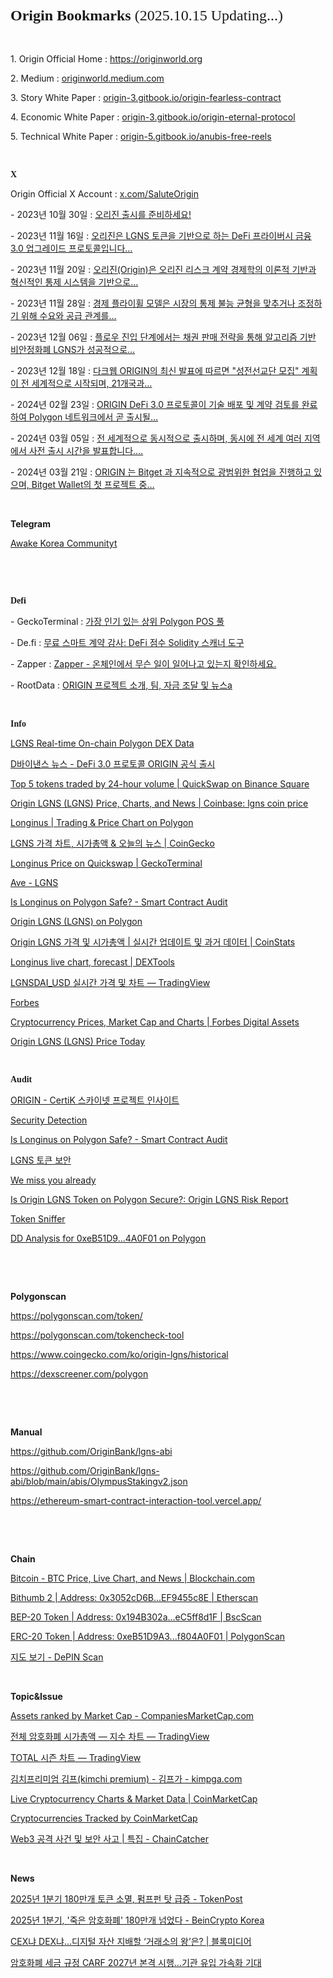 </head>
<h1 style="margin: 0.0px 0.0px 16.1px 0.0px; font: 24.0px Times; -webkit-text-stroke: #000000"><span class="s1"><strong>Origin Bookmarks </strong>(2025.10.15 Updating...)<strong></strong></span></h1>
<p class="p2">&nbsp;</p>
<p class="p2"><span class="s2">1. Origin Official Home : <a href="https://originworld.org/"><span class="s3">https://originworld.org</span></a></span></p>
<p class="p2"><span class="s2">2. Medium : <a href="https://originworld.medium.com/"><span class="s3">originworld.medium.com</span></a></span></p>
<p class="p3"><span class="s2">3. Story White Paper : <a href="https://origin-3.gitbook.io/origin-fearless-contract"><span class="s5">origin-3.gitbook.io/origin-fearless-contract</span></a></span></p>
<p class="p3"><span class="s2">4. Economic White Paper : <a href="https://origin-3.gitbook.io/origin-eternal-protocol"><span class="s5">origin-3.gitbook.io/origin-eternal-protocol</span></a></span></p>
<p class="p3"><span class="s2">5. Technical White Paper : <a href="https://origin-5.gitbook.io/anubis-free-reels"><span class="s5">origin-5.gitbook.io/anubis-free-reels</span></a></span></p>
<p class="p4"><span class="s1"></span><br></p>
<h3 style="margin: 0.0px 0.0px 14.0px 0.0px; font: 14.0px Times; -webkit-text-stroke: #000000"><span class="s1"><b>X</b><b></b></span></h3>
<p class="p2"><span class="s6">Origin Official X Account : <a href="https://x.com/SaluteOrigin"><span class="s7">x.com/SaluteOrigin</span></a></span></p>
<p class="p2"><span class="s8">- 2023년 10월 30일 : <a href="https://x.com/SaluteOrigin/status/1718888173244453181"><span class="s3">오리진 출시를 준비하세요!</span></a></span></p>
<p class="p2"><span class="s8">- 2023년 11월 16일 : <a href="https://x.com/SaluteOrigin/status/1724922219682242967"><span class="s3">오리진은 LGNS 토큰을 기반으로 하는 DeFi 프라이버시 금융 3.0 업그레이드 프로토콜입니다…</span></a></span></p>
<p class="p2"><span class="s8">- 2023년 11월 20일 : <a href="https://x.com/SaluteOrigin/status/1726316443355304088"><span class="s3">오리진(Origin)은 오리진 리스크 계약 경제학의 이론적 기반과 혁신적인 통제 시스템을 기반으로…</span></a></span></p>
<p class="p2"><span class="s8">- 2023년 11월 28일 : <a href="https://x.com/SaluteOrigin/status/1729505194268872716"><span class="s3">경제 플라이휠 모델은 시장의 통제 불능 균형을 맞추거나 조정하기 위해 수요와 공급 관계를…</span></a></span></p>
<p class="p2"><span class="s8">- 2023년 12월 06일 : <a href="https://x.com/SaluteOrigin/status/1732117082962264266"><span class="s3">플로우 진입 단계에서는 채권 판매 전략을 통해 알고리즘 기반 비안정화폐 LGNS가 성공적으로…</span></a></span></p>
<p class="p2"><span class="s8">- 2023년 12월 18일 : <a href="https://x.com/SaluteOrigin/status/1736676123986301263"><span class="s3">다크웹 ORIGIN의 최신 발표에 따르면 "성전선교단 모집" 계획이 전 세계적으로 시작되며, 21개국과…</span></a></span></p>
<p class="p2"><span class="s8">- 2024년 02월 23일 : <a href="https://x.com/SaluteOrigin/status/1760955559581474907"><span class="s3">ORIGIN DeFi 3.0 프로토콜이 기술 배포 및 계약 검토를 완료하여 Polygon 네트워크에서 곧 출시될…</span></a></span></p>
<p class="p2"><span class="s8">- 2024년 03월 05일 : <a href="https://x.com/SaluteOrigin/status/1764958425757458591"><span class="s3">전 세계적으로 동시적으로 출시하며, 동시에 전 세계 여러 지역에서 사전 출시 시간을 발표합니다.…</span></a></span></p>
<p class="p2"><span class="s8">- 2024년 03월 21일 : <a href="https://x.com/SaluteOrigin/status/1770771929172935011"><span class="s3">ORIGIN 는 Bitget 과 지속적으로 광범위한 협업을 진행하고 있으며, Bitget Wallet의 첫 프로젝트 중…</span></a></span></p>
<p class="p4"><span class="s1"></span><br></p>
<p class="p5"><span class="s1"><b>Telegram</b><b></b></span></p>
<p class="p2"><span class="s9"><a href="https://t.me/+i7ysEedPAuVmZjJl">Awake Korea Communityt</a></span></p>
<p class="p6"><span class="s9"></span><br></p>
<p class="p7"><span class="s1"></span><br></p>
<h3 style="margin: 0.0px 0.0px 14.0px 0.0px; font: 14.0px Times; -webkit-text-stroke: #000000"><span class="s1"><b>Defi</b><b></b></span></h3>
<p class="p2"><span class="s9">- GeckoTerminal : <a href="https://www.geckoterminal.com/ko/polygon_pos/pools">가장 인기 있는 상위 Polygon POS 풀</span></a></span></p>
<p class="p2"><span class="s9">- De.fi : <a href="https://de.fi/scanner">무료 스마트 계약 감사: DeFi 점수 Solidity 스캐너 도구</a></span></p>
<p class="p2"><span class="s9">- Zapper : <a href="https://zapper.xyz/?trendingType=trending">Zapper - 온체인에서 무슨 일이 일어나고 있는지 확인하세요.</a></span></p>
<p class="p2"><span class="s9">- RootData : <a href="https://ko.rootdata.com/Projects/detail/ORIGIN?k=MTU5NTY%3D">ORIGIN 프로젝트 소개, 팀, 자금 조달 및 뉴스a</a></span></p>
<p class="p4"><span class="s1"></span><br></p>
<h3 style="margin: 0.0px 0.0px 14.0px 0.0px; font: 14.0px Times; -webkit-text-stroke: #000000"><span class="s1"><b>Info</b><b></b></span></h3>
<p class="p2"><span class="s9"><a href="https://dex.coinmarketcap.com/token/polygon/0xeb51d9a39ad5eef215dc0bf39a8821ff804a0f01/">LGNS Real-time On-chain Polygon DEX Data</a></span></p>
<p class="p2"><span class="s9"><a href="https://www.binance.com/en/square/post/03-16-2024-defi-3-0-origin-5466478430618?ref=527648310&amp;utm_campaign=app_share_link&amp;utm_source=telegram">D바이낸스 뉴스 - DeFi 3.0 <span class="s10">프로토콜</span> ORIGIN <span class="s10">공식</span> <span class="s10">출시</span></a></span></p>
<p class="p2"><span class="s9"><a href="https://www.binance.com/en/square/post/10617615368202">Top 5 tokens traded by 24-hour volume | QuickSwap on Binance Square</a></span></p>
<p class="p2"><span class="s9"><a href="https://www.coinbase.com/price/origin-lgns">Origin LGNS (LGNS) Price, Charts, and News | Coinbase: lgns coin price</a></span></p>
<p class="p2"><span class="s9"><a href="https://web3.okx.com/token/polygon/0xeb51d9a39ad5eef215dc0bf39a8821ff804a0f01">Longinus | Trading &amp; Price Chart on Polygon</a></span></p>
<p class="p2"><span class="s9"><a href="https://www.coingecko.com/ko/%EC%BD%94%EC%9D%B8/origin-lgns">LGNS <span class="s10">가격</span> <span class="s10">차트</span>, <span class="s10">시가총액</span> &amp; <span class="s10">오늘의</span> <span class="s10">뉴스</span> | CoinGecko</a></span></p>
<p class="p2"><span class="s9"><a href="https://www.geckoterminal.com/polygon_pos/pools/0x882df4b0fb50a229c3b4124eb18c759911485bfb">Longinus Price on Quickswap | GeckoTerminal</a></span></p>
<p class="p2"><span class="s9"><a href="https://ave.ai/token/0xeb51d9a39ad5eef215dc0bf39a8821ff804a0f01-polygon?from=Home">Ave - LGNS</a></span></p>
<p class="p2"><span class="s9"><a href="https://de.fi/scanner/contract/0xeb51d9a39ad5eef215dc0bf39a8821ff804a0f01?chainId=plg">Is Longinus on Polygon Safe? - Smart Contract Audit</a></span></p>
<p class="p2"><span class="s9"><a href="https://zapper.xyz/token/polygon/0xeb51d9a39ad5eef215dc0bf39a8821ff804a0f01/LGNS/details?tab=overview">Origin LGNS (LGNS) on Polygon</a></span></p>
<p class="p2"><span class="s9"><a href="https://coinstats.app/ko/coins/origin-lgns/">Origin LGNS <span class="s10">가격</span> <span class="s10">및</span> <span class="s10">시가총액</span> | <span class="s10">실시간</span> <span class="s10">업데이트</span> <span class="s10">및</span> <span class="s10">과거</span> <span class="s10">데이터</span> | CoinStats</a></span></p>
<p class="p2"><span class="s9"><a href="https://www.dextools.io/app/en/polygon/pair-explorer/0x882df4b0fb50a229c3b4124eb18c759911485bfb?t=1754966005100">Longinus live chart, forecast | DEXTools</a></span></p>
<p class="p2"><span class="s9"><a href="https://kr.tradingview.com/symbols/LGNSDAI_882DF4.USD/?asset=base&amp;exchange=QUICKSWAP&amp;timeframe=ALL">LGNSDAI_USD <span class="s10">실시간</span> <span class="s10">가격</span> <span class="s10">및</span> <span class="s10">차트</span> — TradingView</a></span></p>
<p class="p2"><span class="s9"><a href="https://www.forbes.com/">Forbes</a></span></p>
<p class="p2"><span class="s9"><a href="https://www.forbes.com/digital-assets/crypto-prices/?page=142&amp;sh=553595112478">Cryptocurrency Prices, Market Cap and Charts | Forbes Digital Assets</a></span></p>
<p class="p2"><span class="s9"><a href="https://www.forbes.com/digital-assets/assets/origin-lgns-lgns/">Origin LGNS (LGNS) Price Today</a></span></p>
<p class="p4"><span class="s1"></span><br></p>
<h3 style="margin: 0.0px 0.0px 14.0px 0.0px; font: 14.0px Times; -webkit-text-stroke: #000000"><span class="s1"><b>Audit</b><b></b></span></h3>
<p class="p2"><span class="s9"><a href="https://skynet.certik.com/ko/projects/origin#code-security">ORIGIN - CertiK <span class="s10">스카이넷</span> <span class="s10">프로젝트</span> <span class="s10">인사이트</span></a></span></p>
<p class="p2"><span class="s9"><a href="https://tokensecurity.tptool.pro/?locale=en&amp;utm_source=tokenpocket#/?address=0xeb51d9a39ad5eef215dc0bf39a8821ff804a0f01&amp;ns=ethereum&amp;chain_id=137&amp;blockchain_id=18">Security Detection</a></span></p>
<p class="p2"><span class="s9"><a href="https://de.fi/scanner/contract/0xeb51d9a39ad5eef215dc0bf39a8821ff804a0f01?chainId=plg">Is Longinus on Polygon Safe? - Smart Contract Audit</a></span></p>
<p class="p2"><span class="s9"><a href="https://gopluslabs.io/token-security/137/0xeb51d9a39ad5eef215dc0bf39a8821ff804a0f01">LGNS <span class="s10">토큰</span> <span class="s10">보안</span></a></span></p>
<p class="p2"><span class="s9"><a href="https://www.cyberscope.io/cyberscan?chainId=137&amp;address=0xeb51d9a39ad5eef215dc0bf39a8821ff804a0f01#security">We miss you already</a></span></p>
<p class="p2"><span class="s9"><a href="https://check.quillai.network/polygon/0xeb51d9a39ad5eef215dc0bf39a8821ff804a0f01">Is Origin LGNS Token on Polygon Secure?: Origin LGNS Risk Report</a></span></p>
<p class="p2"><span class="s9"><a href="https://tokensniffer.com/token/poly/0xeb51d9a39ad5eef215dc0bf39a8821ff804a0f01">Token Sniffer</a></span></p>
<p class="p2"><span class="s9"><a href="https://dapp.webacy.com/dyor/address/0xeB51D9A39AD5EEF215dC0Bf39a8821ff804A0F01?chain=pol">DD Analysis for 0xeB51D9...4A0F01 on Polygon</a></span></p>
<p class="p6"><span class="s9"></span><br></p>
<p class="p6"><span class="s9"></span><br></p>
<p class="p8"><span class="s1"><b>Polygonscan</b><b></b></span></p>
<p class="p9"><span class="s9"><a href="https://polygonscan.com/token/0xeB51D9A39AD5EEF215dC0Bf39a8821ff804A0F01#balances">https://polygonscan.com/token/<span class="s11"></span></a></span></p>
<p class="p9"><span class="s9"><a href="https://polygonscan.com/tokencheck-tool">https://polygonscan.com/tokencheck-tool<span class="s11"></span></a></span></p>
<p class="p9"><span class="s9"><a href="https://www.coingecko.com/ko/%EC%BD%94%EC%9D%B8/origin-lgns/historical_data?start=2025-07-13&amp;end=2025-08-12">https://www.coingecko.com/ko/origin-lgns/historical<span class="s11"></span></a></span></p>
<p class="p9"><span class="s9"><a href="https://dexscreener.com/polygon/0x882df4b0fb50a229c3b4124eb18c759911485bfb">https://dexscreener.com/polygon<span class="s11"></span></a></span></p>
<p class="p6"><span class="s9"></span><br></p>
<p class="p6"><span class="s9"></span><br></p>
<p class="p8"><span class="s1"><b>Manual</b><b></b></span></p>
<p class="p9"><span class="s9"><a href="https://github.com/OriginBank/lgns-abi">https://github.com/OriginBank/lgns-abi<span class="s11"></span></a></span></p>
<p class="p10"><span class="s1"><a href="https://github.com/OriginBank/lgns-abi/blob/main/abis/OlympusStakingv2.json">https://github.com/OriginBank/lgns-abi/blob/main/abis/OlympusStakingv2.json<span class="s12"></span></a></span></p>
<p class="p10"><span class="s1"><a href="https://ethereum-smart-contract-interaction-tool.vercel.app/">https://ethereum-smart-contract-interaction-tool.vercel.app/<span class="s12"></span></a></span></p>
<p class="p6"><span class="s9"></span><br></p>
<p class="p6"><span class="s9"></span><br></p>
<p class="p8"><span class="s1"><b>Chain</b><b></b></span></p>
<p class="p9"><span class="s9"><a href="https://www.blockchain.com/explorer/assets/btc">Bitcoin - BTC Price, Live Chart, and News | Blockchain.com<span class="s11"></span></a></span></p>
<p class="p9"><span class="s9"><a href="https://etherscan.io/address/0x3052cD6BF951449A984fe4B5a38B46AEF9455c8E#tokentxns">Bithumb 2 | Address: 0x3052cD6B...EF9455c8E | Etherscan<span class="s11"></span></a></span></p>
<p class="p9"><span class="s9"><a href="https://bscscan.com/token/0x194B302a4b0a79795Fb68E2ADf1B8c9eC5ff8d1F#balances">BEP-20 Token | Address: 0x194B302a...eC5ff8d1F | BscScan<span class="s11"></span></a></span></p>
<p class="p9"><span class="s9"><a href="https://polygonscan.com/token/0xeB51D9A39AD5EEF215dC0Bf39a8821ff804A0F01#balances">ERC-20 Token | Address: 0xeB51D9A3...f804A0F01 | PolygonScan<span class="s11"></span></a></span></p>
<p class="p9"><span class="s10"><a href="https://depinscan.io/ko/map-view">지도<span class="s13"> </span><span class="s11">보기</span><span class="s13"> - DePIN Scan</span></a></span></p>
<p class="p11"><span class="s1"><b></b></span><br></p>
<p class="p5"><span class="s1"><b>Topic&amp;Issue</b><b></b></span></p>
<p class="p2"><span class="s9"><a href="https://companiesmarketcap.com/assets-by-market-cap/#google_vignette">Assets ranked by Market Cap - CompaniesMarketCap.com</a></span></p>
<p class="p2"><span class="s10"><a href="https://kr.tradingview.com/symbols/TOTAL/?timeframe=60M">전체<span class="s14"> </span><span class="s9">암호화폐</span><span class="s14"> </span><span class="s9">시가총액</span><span class="s14"> — </span><span class="s9">지수</span><span class="s14"> </span><span class="s9">차트</span><span class="s14"> — TradingView</span></a></span></p>
<p class="p2"><span class="s9"><a href="https://kr.tradingview.com/symbols/TOTAL/seasonals/">TOTAL <span class="s10">시즌</span> <span class="s10">차트</span> — TradingView</a></span></p>
<p class="p2"><span class="s10"><a href="https://kimpga.com/">김치프리미엄<span class="s14"> </span><span class="s9">김프</span><span class="s14">(kimchi premium) - </span><span class="s9">김프가</span><span class="s14"> - kimpga.com</span></a></span></p>
<p class="p2"><span class="s9"><a href="https://coinmarketcap.com/charts/">Live Cryptocurrency Charts &amp; Market Data | CoinMarketCap</a></span></p>
<p class="p2"><span class="s9"><a href="https://coinmarketcap.com/charts/number-of-cryptocurrencies-tracked/">Cryptocurrencies Tracked by CoinMarketCap</a></span></p>
<p class="p9"><span class="s9"><a href="https://www.chaincatcher.com/ko/special/152">Web3 <span class="s15">공격</span><span class="s11"> </span><span class="s15">사건</span><span class="s11"> </span><span class="s15">및</span><span class="s11"> </span><span class="s15">보안</span><span class="s11"> </span><span class="s15">사고</span><span class="s11"> | </span><span class="s15">특집</span><span class="s11"> - ChainCatcher</span></a></span></p>
<p class="p4"><span class="s1"></span><br></p>
<p class="p5"><span class="s1"><b>News</b><b></b></span></p>
<p class="p2"><span class="s9"><a href="https://www.tokenpost.kr/news/cryptocurrency/244186">2025<span class="s10">년</span> 1<span class="s10">분기</span> 180<span class="s10">만개</span> <span class="s10">토큰</span> <span class="s10">소멸</span>, <span class="s10">펌프펀</span> <span class="s10">탓</span> <span class="s10">급증</span> - TokenPost</a></span></p>
<p class="p2"><span class="s9"><a href="https://kr.beincrypto.com/base-news/108942/">2025<span class="s10">년</span> 1<span class="s10">분기</span>, '<span class="s10">죽은</span> <span class="s10">암호화폐</span>' 180<span class="s10">만개</span> <span class="s10">넘었다</span> - BeinCrypto Korea</a></span></p>
<p class="p12"><span class="s14"><a href="https://www.blockmedia.co.kr/archives/921759#google_vignette">CEX<span class="s10">냐</span><span class="s9"> DEX</span><span class="s10">냐</span><span class="s9">…</span><span class="s10">디지털</span><span class="s9"> </span><span class="s10">자산</span><span class="s9"> </span><span class="s10">지배할</span><span class="s9"> ‘</span><span class="s10">거래소의</span><span class="s9"> </span><span class="s10">왕</span><span class="s9">’</span><span class="s10">은</span><span class="s9">? | </span><span class="s10">블록미디어</span></a></span></p>
<p class="p12"><span class="s9"><a href="https://news.zum.com/articles/99398575/%EC%95%94%ED%98%B8%ED%99%94%ED%8F%90-%EC%84%B8%EA%B8%88-%EA%B7%9C%EC%A0%95-carf-2027%EB%85%84-%EB%B3%B8%EA%B2%A9-%EC%8B%9C%ED%96%89-%EA%B8%B0%EA%B4%80-%EC%9C%A0%EC%9E%85-%EA%B0%80%EC%86%8D%ED%99%94-%EA%B8%B0%EB%8C%80">암호화폐 <span class="s10">세금</span> <span class="s10">규정</span> CARF 2027<span class="s10">년</span> <span class="s10">본격</span> <span class="s10">시행</span>…<span class="s10">기관</span> <span class="s10">유입</span> <span class="s10">가속화</span> <span class="s10">기대</span></a></span></p>
<p class="p6"><span class="s9"></span><br></p>
<p class="p6"><span class="s9"></span><br></p>
</body>
</html>
